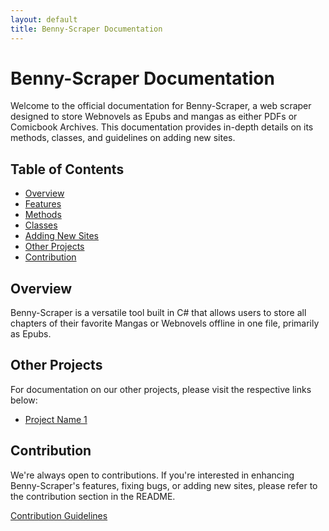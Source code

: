 ```yaml
---
layout: default
title: Benny-Scraper Documentation
---
```


# Benny-Scraper Documentation

Welcome to the official documentation for Benny-Scraper, a web scraper designed to store Webnovels as Epubs and mangas as either PDFs or Comicbook Archives. This documentation provides in-depth details on its methods, classes, and guidelines on adding new sites.

## Table of Contents

- [Overview](/docs/Benny-Scraper/overview)
- [Features](/docs/Benny-Scraper/features)
- [Methods](/docs/Benny-Scraper/methods)
- [Classes](/docs/Benny-Scraper/classes)
- [Adding New Sites](/docs/Benny-Scraper/adding-new-sites)
- [Other Projects](#other-projects)
- [Contribution](#contribution)

## Overview

Benny-Scraper is a versatile tool built in C# that allows users to store all chapters of their favorite Mangas or Webnovels offline in one file, primarily as Epubs.

## Other Projects

For documentation on our other projects, please visit the respective links below:

- [Project Name 1](/-docs/project-name-1/documentation.md)

## Contribution

We're always open to contributions. If you're interested in enhancing Benny-Scraper's features, fixing bugs, or adding new sites, please refer to the contribution section in the README.

[Contribution Guidelines](/docs/contribution.md)

